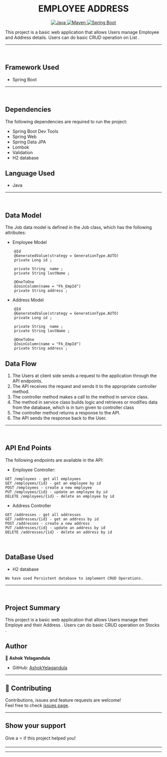 <h1 align = "center"> EMPLOYEE  ADDRESS </h1>

<p align="center">
<a href="Java url">
    <img alt="Java" src="https://img.shields.io/badge/Java->=8-darkblue.svg" />
</a>
<a href="Maven url" >
    <img alt="Maven" src="https://img.shields.io/badge/maven-3.0.5-brightgreen.svg" />
</a>
<a href="Spring Boot url" >
    <img alt="Spring Boot" src="https://img.shields.io/badge/Spring Boot-3.0.6-brightgreen.svg" />
</a>
  
<!-- <a >
    <img alt="MySQL" src="https://img.shields.io/badge/MySQL-blue.svg">
</a> -->
</p>
   
This project is a basic web application that allows Users  manage Employee and Address details. Users can do basic CRUD operation on List .  

---
<br>

## Framework Used
* Spring Boot

---
<br>

## Dependencies
The following dependencies are required to run the project:

* Spring Boot Dev Tools
* Spring Web
* Spring Data JPA
* Lombok
* Validation
* H2 database


<!-- <br>

## Database Configuration
To connect to a MySQL database, update the application.properties file with the appropriate database URL, username, and password. The following properties need to be updated:
```
spring.datasource.driverClassName=com.mysql.cj.jdbc.Driver
spring.datasource.url = jdbc:mysql://localhost:3306/<DatabaseName>
spring.datasource.username = <userName>
spring.datasource.password = <password>
spring.jpa.show-sql = true
spring.jpa.hibernate.ddl-auto = update

spring.jpa.properties.hibernate.show_sql=true
spring.jpa.properties.hibernate.use_sql_comments=true
spring.jpa.properties.hibernate.format_sql=true

```
<br> -->

## Language Used
* Java

---
<br>

## Data Model

The Job data model is defined in the Job class, which has the following attributes:
<br>

* Employee Model
```
 	@Id
	@GeneratedValue(strategy = GenerationType.AUTO)
	private Long id ;
	
	private String  name ;
	private String lastName ;
	
	@OneToOne
	@JoinColumn(name = "Fk_EmpId")
	private String address ;
```

<!-- ```
* Stack Type
    FMCG,
    IT,
    HEALTH
``` -->

<!-- * AppointmentKey Model
```
appId = Long
LocalDateTime : Timestamp
```

* Authentication Token 
```
tokenId : Long
token : string
tokenCreationDate : LocalDate
@OneToOne 
Patient : patient
```
* Doctor  Model
```
doctorId : Long
doctorName : string
 @Enumerated(EnumType.STRING)
Specialization : specialization
@OneToMany(mappedBy = "doctor")
List<Appointment> : appointments
```
-->
* Address Model 
```
  	@Id
	@GeneratedValue(strategy = GenerationType.AUTO)
	private Long id ;
	
	private String  name ;
	private String lastName ;
	
	@OneToOne
	@JoinColumn(name = "Fk_EmpId")
	private String address ;
```
<!-- * Specialization 
```
    ENT,
    ORTHO,
    GYNO,
    NEURO,
    DERMO 
``` 
-->
## Data Flow

1. The Users at client side sends a request to the application through the API endpoints.
2. The API receives the request and sends it to the appropriate controller method.
3. The controller method makes a call to the method in service class.
4. The method in service class builds logic and retrieves or modifies data from the database, which is in turn given to controller class
5. The controller method returns a response to the API.
6. The API sends the response back to the User.

---

<br>


## API End Points 

The following endpoints are available in the API:

* Employee Controller:
```
GET /employees - get all employees
GET /employees/{id} - get an employee by id
POST /employees - create a new employee
PUT /employees/{id} - update an employee by id
DELETE /employees/{id} - delete an employee by id 
```

* Address Controller
```
GET /addresses - get all addresses
GET /addresses/{id} - get an address by id
POST /addresses - create a new address
PUT /addresses/{id} - update an address by id
DELETE /addresses/{id} - delete an address by id

 ```
 
 <!-- * Patient Controller:
```
POST /patient/signup:patient a new Doctor accout    
POST /patient/signin: the excisting patient login in to is accouct
GET /doctor: Return available Doctor`s  Appointments
DELETE/appointment : Delete patient Appointment
```   -->
<br>

## DataBase Used
* H2 database
```
We have used Persistent database to implement CRUD Operations.
```
---
<br>

## Project Summary

This project is a basic web application that allows Users  manage their Employe and their Address . Users can do basic CRUD operation on Stocks  . 



## Author

👤 **Ashok Yelagandula**

* GitHub: [AshokYelagandula](https://github.com/ashok0706)

<!-- * LinkedIn: [Ajinkya Padule](https://www.linkedin.com/in/ajinkya-padule-04b8541a6/) -->
    
---

## 🤝 Contributing

Contributions, issues and feature requests are welcome!<br />Feel free to check [issues page]("url").
    
---
    
## Show your support

Give a ⭐️ if this project helped you!
    
---
    
<!-- ## 📝 License

Copyright © 2023 [Ajinkya Padule](https://github.com/AjinkyaPersonal).<br />

This project is [MIT]("url") licensed. -->
    
---
